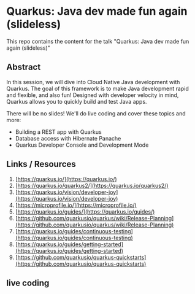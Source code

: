 # Quarkus: Java dev made fun again (slideless)
This repo contains the content for the talk "Quarkus: Java dev made fun again (slideless)"

## Abstract
In this session, we will dive into Cloud Native Java development with Quarkus. The goal of this framework is to make Java development rapid and flexible, and also fun! Designed with developer velocity in mind, Quarkus allows you to quickly build and test Java apps. 

There will be no slides! We'll do live coding and cover these topics and more:
- Building a REST app with Quarkus
- Database access with Hibernate Panache
- Quarkus Developer Console and Development Mode

## Links / Resources
1. [https://quarkus.io/](https://quarkus.io/)
2. [https://quarkus.io/quarkus2/](https://quarkus.io/quarkus2/)
3. [https://quarkus.io/vision/developer-joy](https://quarkus.io/vision/developer-joy)
4. [https://microprofile.io/](https://microprofile.io/)
5. [https://quarkus.io/guides/](https://quarkus.io/guides/)
6. [https://github.com/quarkusio/quarkus/wiki/Release-Planning](https://github.com/quarkusio/quarkus/wiki/Release-Planning)
7. [https://quarkus.io/guides/continuous-testing](https://quarkus.io/guides/continuous-testing)
8. [https://quarkus.io/guides/getting-started](https://quarkus.io/guides/getting-started)
9. [https://github.com/quarkusio/quarkus-quickstarts](https://github.com/quarkusio/quarkus-quickstarts)

## live coding
